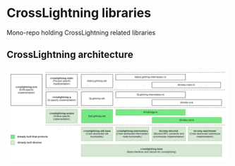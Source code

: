 # CrossLightning libraries
Mono-repo holding CrossLightning related libraries

## CrossLightning architecture
![Architecture diagram](https://github.com/adambor/crosslightning-libs/blob/main/crosslightning-architecture.drawio.png)
